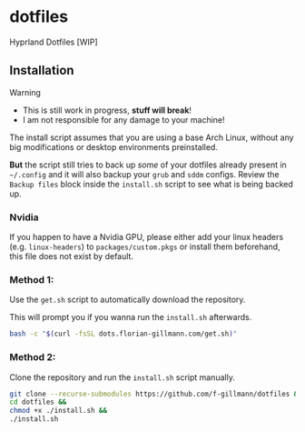 # dotfiles
Hyprland Dotfiles [WIP]

## Installation
> [!WARNING]
> - This is still work in progress, **stuff will break**!
> - I am not responsible for any damage to your machine!

The install script assumes that you are using a base Arch Linux, without any big modifications or desktop environments preinstalled.

**But** the script still tries to back up *some* of your dotfiles already present in `~/.config` and it will also backup your `grub` and `sddm` configs. Review the `Backup files` block inside the `install.sh` script to see what is being backed up.

### Nvidia
If you happen to have a Nvidia GPU, please either add your linux headers (e.g. `linux-headers`) to `packages/custom.pkgs` or install them beforehand, this file does not exist by default.

### Method 1:
Use the `get.sh` script to automatically download the repository.

This will prompt you if you wanna run the `install.sh` afterwards.

```bash
bash -c "$(curl -fsSL dots.florian-gillmann.com/get.sh)"
```

### Method 2:
Clone the repository and run the `install.sh` script manually.
```bash
git clone --recurse-submodules https://github.com/f-gillmann/dotfiles &&
cd dotfiles &&
chmod +x ./install.sh &&
./install.sh
```
